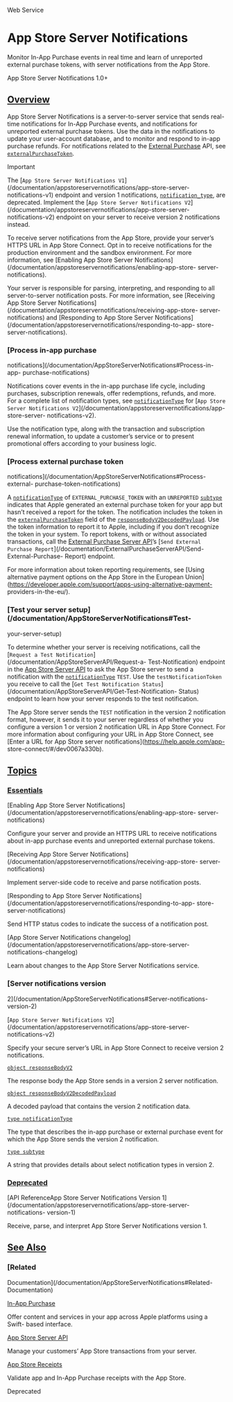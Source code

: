 Web Service

# App Store Server Notifications

Monitor In-App Purchase events in real time and learn of unreported external
purchase tokens, with server notifications from the App Store.

App Store Server Notifications 1.0+

## [Overview](/documentation/AppStoreServerNotifications#overview)

App Store Server Notifications is a server-to-server service that sends real-
time notifications for In-App Purchase events, and notifications for
unreported external purchase tokens. Use the data in the notifications to
update your user-account database, and to monitor and respond to in-app
purchase refunds. For notifications related to the [External
Purchase](/documentation/StoreKit/external-purchase) API, see
[`externalPurchaseToken`](/documentation/appstoreservernotifications/externalpurchasetoken).

Important

The [`App Store Server Notifications
V1`](/documentation/appstoreservernotifications/app-store-server-
notifications-v1) endpoint and version 1 notifications,
[`notification_type`](/documentation/appstoreservernotifications/notification_type),
are deprecated. Implement the [`App Store Server Notifications
V2`](/documentation/appstoreservernotifications/app-store-server-
notifications-v2) endpoint on your server to receive version 2 notifications
instead.

To receive server notifications from the App Store, provide your server’s
HTTPS URL in App Store Connect. Opt in to receive notifications for the
production environment and the sandbox environment. For more information, see
[Enabling App Store Server
Notifications](/documentation/appstoreservernotifications/enabling-app-store-
server-notifications).

Your server is responsible for parsing, interpreting, and responding to all
server-to-server notification posts. For more information, see [Receiving App
Store Server
Notifications](/documentation/appstoreservernotifications/receiving-app-store-
server-notifications) and [Responding to App Store Server
Notifications](/documentation/appstoreservernotifications/responding-to-app-
store-server-notifications).

### [Process in-app purchase
notifications](/documentation/AppStoreServerNotifications#Process-in-app-
purchase-notifications)

Notifications cover events in the in-app purchase life cycle, including
purchases, subscription renewals, offer redemptions, refunds, and more. For a
complete list of notification types, see
[`notificationType`](/documentation/appstoreservernotifications/notificationtype)
for [`App Store Server Notifications
V2`](/documentation/appstoreservernotifications/app-store-server-
notifications-v2).

Use the notification type, along with the transaction and subscription renewal
information, to update a customer’s service or to present promotional offers
according to your business logic.

### [Process external purchase token
notifications](/documentation/AppStoreServerNotifications#Process-external-
purchase-token-notifications)

A
[`notificationType`](/documentation/appstoreservernotifications/notificationtype)
of `EXTERNAL_PURCHASE_TOKEN` with an `UNREPORTED`
[`subtype`](/documentation/appstoreservernotifications/subtype) indicates that
Apple generated an external purchase token for your app but hasn’t received a
report for the token. The notification includes the token in the
[`externalPurchaseToken`](/documentation/appstoreservernotifications/externalpurchasetoken)
field of the
[`responseBodyV2DecodedPayload`](/documentation/appstoreservernotifications/responsebodyv2decodedpayload).
Use the token information to report it to Apple, including if you don’t
recognize the token in your system. To report tokens, with or without
associated transactions, call the [External Purchase Server
API](/documentation/ExternalPurchaseServerAPI)’s [`Send External Purchase
Report`](/documentation/ExternalPurchaseServerAPI/Send-External-Purchase-
Report) endpoint.

For more information about token reporting requirements, see [Using
alternative payment options on the App Store in the European
Union](https://developer.apple.com/support/apps-using-alternative-payment-
providers-in-the-eu/).

### [Test your server setup](/documentation/AppStoreServerNotifications#Test-
your-server-setup)

To determine whether your server is receiving notifications, call the
[`Request a Test Notification`](/documentation/AppStoreServerAPI/Request-a-
Test-Notification) endpoint in the [App Store Server
API](/documentation/AppStoreServerAPI) to ask the App Store server to send a
notification with the
[`notificationType`](/documentation/appstoreservernotifications/notificationtype)
`TEST`. Use the `testNotificationToken` you receive to call the [`Get Test
Notification Status`](/documentation/AppStoreServerAPI/Get-Test-Notification-
Status) endpoint to learn how your server responds to the test notification.

The App Store server sends the `TEST` notification in the version 2
notification format, however, it sends it to your server regardless of whether
you configure a version 1 or version 2 notification URL in App Store Connect.
For more information about configuring your URL in App Store Connect, see
[Enter a URL for App Store server notifications](https://help.apple.com/app-
store-connect/#/dev0067a330b).

## [Topics](/documentation/AppStoreServerNotifications#topics)

### [Essentials](/documentation/AppStoreServerNotifications#Essentials)

[Enabling App Store Server
Notifications](/documentation/appstoreservernotifications/enabling-app-store-
server-notifications)

Configure your server and provide an HTTPS URL to receive notifications about
in-app purchase events and unreported external purchase tokens.

[Receiving App Store Server
Notifications](/documentation/appstoreservernotifications/receiving-app-store-
server-notifications)

Implement server-side code to receive and parse notification posts.

[Responding to App Store Server
Notifications](/documentation/appstoreservernotifications/responding-to-app-
store-server-notifications)

Send HTTP status codes to indicate the success of a notification post.

[App Store Server Notifications
changelog](/documentation/appstoreservernotifications/app-store-server-
notifications-changelog)

Learn about changes to the App Store Server Notifications service.

### [Server notifications version
2](/documentation/AppStoreServerNotifications#Server-notifications-version-2)

[`App Store Server Notifications
V2`](/documentation/appstoreservernotifications/app-store-server-
notifications-v2)

Specify your secure server’s URL in App Store Connect to receive version 2
notifications.

[`object
responseBodyV2`](/documentation/appstoreservernotifications/responsebodyv2)

The response body the App Store sends in a version 2 server notification.

[`object
responseBodyV2DecodedPayload`](/documentation/appstoreservernotifications/responsebodyv2decodedpayload)

A decoded payload that contains the version 2 notification data.

[`type
notificationType`](/documentation/appstoreservernotifications/notificationtype)

The type that describes the in-app purchase or external purchase event for
which the App Store sends the version 2 notification.

[`type subtype`](/documentation/appstoreservernotifications/subtype)

A string that provides details about select notification types in version 2.

### [Deprecated](/documentation/AppStoreServerNotifications#Deprecated)

[API ReferenceApp Store Server Notifications Version
1](/documentation/appstoreservernotifications/app-store-server-notifications-
version-1)

Receive, parse, and interpret App Store Server Notifications version 1.

## [See Also](/documentation/AppStoreServerNotifications#see-also)

### [Related
Documentation](/documentation/AppStoreServerNotifications#Related-
Documentation)

[In-App Purchase](/documentation/StoreKit/in-app-purchase)

Offer content and services in your app across Apple platforms using a Swift-
based interface.

[App Store Server API](/documentation/AppStoreServerAPI)

Manage your customers’ App Store transactions from your server.

[App Store Receipts](/documentation/AppStoreReceipts)

Validate app and In-App Purchase receipts with the App Store.

Deprecated

